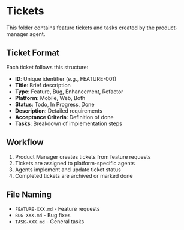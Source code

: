 # Tickets

This folder contains feature tickets and tasks created by the product-manager agent.

## Ticket Format

Each ticket follows this structure:
- **ID**: Unique identifier (e.g., FEATURE-001)
- **Title**: Brief description
- **Type**: Feature, Bug, Enhancement, Refactor
- **Platform**: Mobile, Web, Both
- **Status**: Todo, In Progress, Done
- **Description**: Detailed requirements
- **Acceptance Criteria**: Definition of done
- **Tasks**: Breakdown of implementation steps

## Workflow

1. Product Manager creates tickets from feature requests
2. Tickets are assigned to platform-specific agents
3. Agents implement and update ticket status
4. Completed tickets are archived or marked done

## File Naming

- `FEATURE-XXX.md` - Feature requests
- `BUG-XXX.md` - Bug fixes
- `TASK-XXX.md` - General tasks
